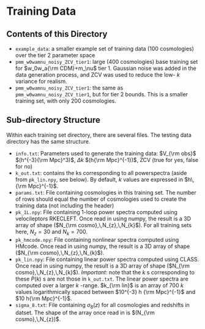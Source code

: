 # Training Data #
## Contents of this Directory ##
- `example_data`: a smaller example set of training data (100 cosmologies) over the tier 2 parameter space
- `pmm_w0wamnu_noisy_ZCV_tier1`: large (400 cosmologies) base training set for $w_0w_a{\rm CDM}+m_\nu$ tier 1. Gaussian noise was added in the data generation process, and ZCV was used to reduce the low- $k$ variance for realism. 
- `pmm_w0wamnu_noisy_ZCV_tier1`: the same as `pmm_w0wamnu_noisy_ZCV_tier1`, but for tier 2 bounds. This is a smaller training set, with only 200 cosmologies. 

## Sub-directory Structure ##
Within each training set directory, there are several files. The testing data directory has the same structure.
- `info.txt`: Parameters used to generate the training data: $V_{\rm obs}$ $(h^{-3}{\rm Mpc}^3)$, $\Delta k$ $(h{\rm Mpc}^{-1})$, ZCV (true for yes, false for no)
- `k_out.txt`: contains the ks corresponding to all powerspectra (aside from `pk_lin.npy`, see below). By default, $k$ values are expressed in $h\,{\rm Mpc}^{-1}$.
- `params.txt`: File containing cosmologies in this training set. The number of rows should equal the number of cosmologies used to create the training data (not including the header)
- `pk_1L.npy`: File containing 1-loop power spectra computed using velocileptors RKECLEFT. Once read in using numpy, the result is a 3D array of shape ($N_{\rm cosmo},\,N_{z},\,N_{k}$). For all training sets here, $N_z=30$ and $N_k=700$.
- `pk_hmcode.npy`: File containing nonlinear spectra computed using HMcode. Once read in using numpy, the result is a 3D array of shape ($N_{\rm cosmo},\,N_{z},\,N_{k}$). 
- `pk_lin.npy`: File containing linear power spectra computed using CLASS. Once read in using numpy, the result is a 3D array of shape ($N_{\rm cosmo},\,N_{z},\,N_{k}$). *Important*: note that the $k$ s corresponding to these $P(k)$ s are not those in `k_out.txt`. The linear power spectra are computed over a larger $k$ -range. $k_{\rm lin}$ is an array of 700 $k$ values logarithmically spaced between $10^{-3} h {\rm Mpc}^{-1}$ and $10 h{\rm Mpc}^{-1}$.
- `sigma_8.txt`: File containing $\sigma_8(z)$ for all cosmologies and redshifts in datset. The shape of the array once read in is $(N_{\rm cosmo},\,N_{z})$.
